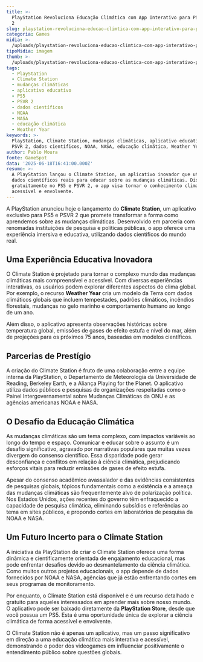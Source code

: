 ```yaml
---
title: >-
  PlayStation Revoluciona Educação Climática com App Interativo para PS5 e PSVR
  2
slug: playstation-revoluciona-educao-climtica-com-app-interativo-para-ps5-e-psvr-2
categoria: Games
midia: >-
  /uploads/playstation-revoluciona-educao-climtica-com-app-interativo-para-ps5-e-psvr-2-thumb.jpg
tipoMidia: imagem
thumb: >-
  /uploads/playstation-revoluciona-educao-climtica-com-app-interativo-para-ps5-e-psvr-2-thumb.jpg
tags:
  - PlayStation
  - Climate Station
  - mudanças climáticas
  - aplicativo educativo
  - PS5
  - PSVR 2
  - dados científicos
  - NOAA
  - NASA
  - educação climática
  - Weather Year
keywords: >-
  PlayStation, Climate Station, mudanças climáticas, aplicativo educativo, PS5,
  PSVR 2, dados científicos, NOAA, NASA, educação climática, Weather Year
author: Pablo Moura
fonte: GameSpot
data: '2025-06-18T16:41:00.000Z'
resumo: >-
  A PlayStation lançou o Climate Station, um aplicativo inovador que utiliza
  dados científicos reais para educar sobre as mudanças climáticas. Disponível
  gratuitamente no PS5 e PSVR 2, o app visa tornar o conhecimento climático
  acessível e envolvente.
---
```


A PlayStation anunciou hoje o lançamento do **Climate Station**, um aplicativo exclusivo para PS5 e PSVR 2 que promete transformar a forma como aprendemos sobre as mudanças climáticas. Desenvolvido em parceria com renomadas instituições de pesquisa e políticas públicas, o app oferece uma experiência imersiva e educativa, utilizando dados científicos do mundo real.

## Uma Experiência Educativa Inovadora

O Climate Station é projetado para tornar o complexo mundo das mudanças climáticas mais compreensível e acessível. Com diversas experiências interativas, os usuários podem explorar diferentes aspectos do clima global. Por exemplo, o recurso **Weather Year** cria um modelo da Terra com dados climáticos globais que incluem tempestades, padrões climáticos, incêndios florestais, mudanças no gelo marinho e comportamento humano ao longo de um ano.

Além disso, o aplicativo apresenta observações históricas sobre temperatura global, emissões de gases de efeito estufa e nível do mar, além de projeções para os próximos 75 anos, baseadas em modelos científicos.

## Parcerias de Prestígio

A criação do Climate Station é fruto de uma colaboração entre a equipe interna da PlayStation, o Departamento de Meteorologia da Universidade de Reading, Berkeley Earth, e a Aliança Playing for the Planet. O aplicativo utiliza dados públicos e pesquisas de organizações respeitadas como o Painel Intergovernamental sobre Mudanças Climáticas da ONU e as agências americanas NOAA e NASA.

## O Desafio da Educação Climática

As mudanças climáticas são um tema complexo, com impactos variáveis ao longo do tempo e espaço. Comunicar e educar sobre o assunto é um desafio significativo, agravado por narrativas populares que muitas vezes divergem do consenso científico. Essa disparidade pode gerar desconfiança e conflitos em relação à ciência climática, prejudicando esforços vitais para reduzir emissões de gases de efeito estufa.

Apesar do consenso acadêmico avassalador e das evidências consistentes de pesquisas globais, tópicos fundamentais como a existência e a ameaça das mudanças climáticas são frequentemente alvo de polarização política. Nos Estados Unidos, ações recentes do governo têm enfraquecido a capacidade de pesquisa climática, eliminando subsídios e referências ao tema em sites públicos, e propondo cortes em laboratórios de pesquisa da NOAA e NASA.

## Um Futuro Incerto para o Climate Station

A iniciativa da PlayStation de criar o Climate Station oferece uma forma dinâmica e cientificamente orientada de engajamento educacional, mas pode enfrentar desafios devido ao desmantelamento da ciência climática. Como muitos outros projetos educacionais, o app depende de dados fornecidos por NOAA e NASA, agências que já estão enfrentando cortes em seus programas de monitoramento.

Por enquanto, o Climate Station está disponível e é um recurso detalhado e gratuito para aqueles interessados em aprender mais sobre nosso mundo. O aplicativo pode ser baixado diretamente da **PlayStation Store**, desde que você possua um PS5. Esta é uma oportunidade única de explorar a ciência climática de forma acessível e envolvente.

O Climate Station não é apenas um aplicativo, mas um passo significativo em direção a uma educação climática mais interativa e acessível, demonstrando o poder dos videogames em influenciar positivamente o entendimento público sobre questões globais.

